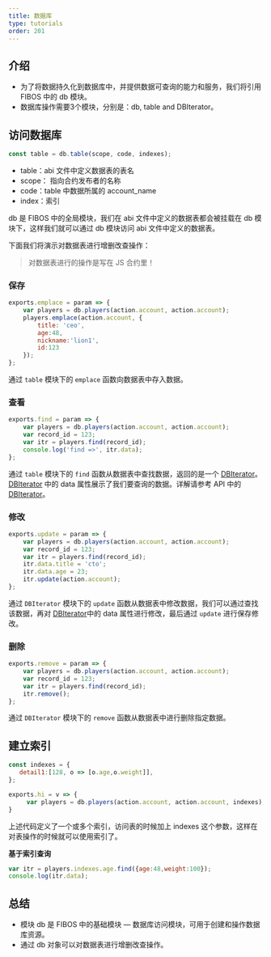 ```yaml
---
title: 数据库
type: tutorials
order: 201
---
```


##  介绍

- 为了将数据持久化到数据库中，并提供数据可查询的能力和服务，我们将引用 FIBOS 中的 db 模块。
- 数据库操作需要3个模块，分别是：db, table and DBIterator。

## 访问数据库 

```javascript
const table = db.table(scope, code, indexes);
```

- table：abi 文件中定义数据表的表名
- scope： 指向合约发布者的名称
- code：table 中数据所属的 account_name
- index：索引

db 是 FIBOS 中的全局模块，我们在 abi 文件中定义的数据表都会被挂载在 db 模块下，这样我们就可以通过 db 模块访问 abi 文件中定义的数据表。

下面我们将演示对数据表进行增删改查操作：

> 对数据表进行的操作是写在 JS 合约里！

### 保存

```javascript
exports.emplace = param => {
    var players = db.players(action.account, action.account);
    players.emplace(action.account, { 
        title: 'ceo',
        age:48, 
        nickname:'lion1',
        id:123
    });
};
```

通过 `table` 模块下的 `emplace` 函数向数据表中存入数据。

### 查看

```javascript
exports.find = param => {
    var players = db.players(action.account, action.account);
    var record_id = 123;
    var itr = players.find(record_id);
    console.log('find =>', itr.data);
};
```

通过 `table` 模块下的 `find` 函数从数据表中查找数据，返回的是一个 [DBIterator](../api/smartcontract/dbiterator.html)。 [DBIterator](../api/smartcontract/dbiterator.html) 中的 data 属性展示了我们要查询的数据。详解请参考 API 中的 [DBIterator](../api/smartcontract/dbiterator.html)。

### 修改

```javascript
exports.update = param => {
    var players = db.players(action.account, action.account);
    var record_id = 123; 
    var itr = players.find(record_id);
    itr.data.title = 'cto';
    itr.data.age = 23;
    itr.update(action.account);
};
```

通过 `DBIterator` 模块下的 `update` 函数从数据表中修改数据，我们可以通过查找该数据，再对 [DBIterator](../api/smartcontract/dbiterator.html)中的 data 属性进行修改，最后通过 `update` 进行保存修改。

### 删除

```javascript
exports.remove = param => {
    var players = db.players(action.account, action.account);
    var record_id = 123;
    var itr = players.find(record_id); 
    itr.remove();
};
```

通过 `DBIterator` 模块下的 `remove` 函数从数据表中进行删除指定数据。

## 建立索引

```javascript
const indexes = {
   detail1:[128, o => [o.age,o.weight]],
};

exports.hi = v => {
     var players = db.players(action.account, action.account, indexes);
}
```

上述代码定义了一个或多个索引，访问表的时候加上 indexes 这个参数，这样在对表操作的时候就可以使用索引了。

**基于索引查询**

```javascript
var itr = players.indexes.age.find({age:48,weight:100});
console.log(itr.data);
```

## 总结

* 模块 db 是 FIBOS 中的基础模块 — 数据库访问模块，可用于创建和操作数据库资源。
* 通过 db 对象可以对数据表进行增删改查操作。
